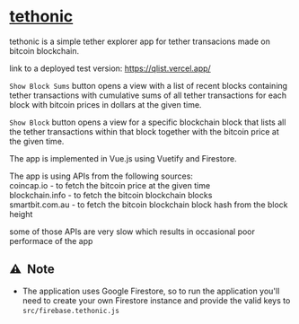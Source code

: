 # [tethonic](https://tethonic.now.sh/)

tethonic is a simple tether explorer app for tether transacions made on bitcoin blockchain.

link to a deployed test version: https://qlist.vercel.app/

``Show Block Sums`` button opens a view with a list of recent blocks containing tether transactions with cumulative sums of all tether transactions
for each block with bitcoin prices in dollars at the given time.  

``Show Block`` button opens a view for a specific blockchain block that lists all the tether transactions within that block together with the bitcoin price at the given time. 

The app is implemented in Vue.js using Vuetify and Firestore.  

The app is using APIs from the following sources:  
coincap.io - to fetch the bitcoin price at the given time  
blockchain.info - to fetch the bitcoin blockchain blocks  
smartbit.com.au - to fetch the bitcoin blockchain block hash from the block height  

some of those APIs are very slow which results in occasional poor performace of the app

## ⚠️&nbsp;&nbsp;Note

- The application uses Google Firestore, so to run the application you'll need to create your own Firestore instance and provide the valid keys to ``src/firebase.tethonic.js``
